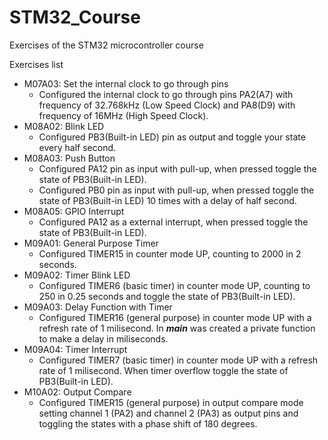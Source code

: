# STM32_Course
Exercises of the STM32 microcontroller course

Exercises list

- M07A03: Set the internal clock to go through pins
  - Configured the internal clock to go through pins PA2(A7) with frequency of 32.768kHz (Low Speed Clock) and PA8(D9) with frequency of 16MHz (High Speed Clock).
- M08A02: Blink LED
  - Configured PB3(Built-in LED) pin as output and toggle your state every half second.
- M08A03: Push Button
  - Configured PA12 pin as input with pull-up, when pressed toggle the state of PB3(Built-in LED).
  - Configured PB0 pin as input with pull-up, when pressed toggle the state of PB3(Built-in LED) 10 times with a delay of half second.
- M08A05: GPIO Interrupt 
  - Configured PA12 as a external interrupt, when pressed toggle the state of PB3(Built-in LED).
- M09A01: General Purpose Timer
  - Configured TIMER15 in counter mode UP, counting to 2000 in 2 seconds.
- M09A02: Timer Blink LED
  - Configured TIMER6 (basic timer) in counter mode UP, counting to 250 in 0.25 seconds and toggle the state of PB3(Built-in LED).
- M09A03: Delay Function with Timer
  - Configured TIMER16 (general purpose) in counter mode UP with a refresh rate of 1 milisecond. In ***main*** was created a private function to make a delay in miliseconds.
- M09A04: Timer Interrupt
  - Configured TIMER7 (basic timer) in counter mode UP with a refresh rate of 1 milisecond. When timer overflow toggle the state of PB3(Built-in LED).
- M10A02: Output Compare
  - Configured TIMER15 (general purpose) in output compare mode setting channel 1 (PA2) and channel 2 (PA3) as output pins and toggling the states with a phase shift of 180 degrees.
